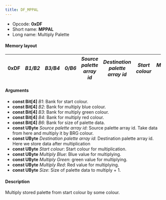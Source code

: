 ```yaml
---
title: DF_MPPAL
---
```


- Opcode: **0xDF**
- Short name: **MPPAL**
- Long name: Multiply Palette

#### Memory layout

| 0xDF | *B1/B2* | *B3/B4* | *0/B6* | *Source palette array id* | *Destination palette array id* | *Start colour* | *Multiply Blue* | *Multiply Green* | *Multiply Red* | *Size* |
|----|----|----|----|----|----|----|----|----|----|----|

#### Arguments

- **const Bit\[4\]** *B1*: Bank for start colour.
- **const Bit\[4\]** *B2*: Bank for multiply blue colour.
- **const Bit\[4\]** *B3*: Bank for multiply green colour.
- **const Bit\[4\]** *B4*: Bank for multiply red colour.
- **const Bit\[4\]** *B6*: Bank for size of palette data.
- **const UByte** *Source palette array id*: Source palette array id. Take data from here and multiply it by BRG colour.
- **const UByte** *Destination palette array id*: Destination palette array id. Here we store data after multiplication
- **const UByte** *Start colour*: Start colour for multiplication.
- **const UByte** *Multiply Blue*: Blue value for multiplying.
- **const UByte** *Multiply Green*: green value for multiplying.
- **const UByte** *Multiply Red*: Red value for multiplying.
- **const UByte** *Size*: Size of palette data to multiply + 1.

#### Description

Multiply stored palette from start colour by some colour.
